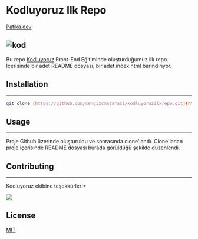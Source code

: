 # **Kodluyoruz Ilk Repo**

[Patika.dev](https://www.patika.dev/tr)

![kod](https://user-images.githubusercontent.com/116117449/200120870-60550780-fdca-4c1f-a81a-14c41bf665c8.png)
-------------------------------------
Bu repo [Kodluyoruz](kodluyoruz.org) Front-End Eğitiminde oluşturduğumuz ilk repo. İçerisinde bir adet README dosyası, bir adet index.html barındırıyor. 
## **Installation**
----------------------------------------
```bash
git clone [https://github.com/cengizcmataraci/kodluyoruzilkrepo.git](https://github.com/krmyldrmm/kodluyoruzilkrepo.git)
``` 
## **Usage**
-----------------------------------------
Proje Github üzerinde oluşturuldu ve sonrasında clone'landı. Clone'lanan proje içerisinde README dosyası burada görüldüğü şekilde düzenlendi. 
## **Contributing**
--------------------------------------------------
Kodluyoruz ekibine teşekkürler!*

![](https://media-exp1.licdn.com/dms/image/C4D1BAQEGoWyZ5wun2g/company-background_10000/0/1652169602399?e=1663772400&v=beta&t=MWxIGJ9ahRHWjOeXjgz7ocZ4Cw5jiBO74U2SU1_uNVY)


## **License**
[MIT](https://choosealicense.com/licenses/mit/)
